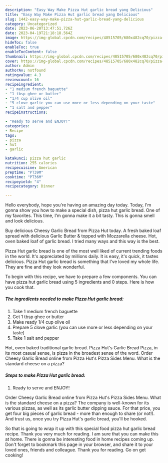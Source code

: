 ```yaml
---
description: "Easy Way Make Pizza Hut garlic bread yang Delicious"
title: "Easy Way Make Pizza Hut garlic bread yang Delicious"
slug: 1442-easy-way-make-pizza-hut-garlic-bread-yang-delicious
category: Uncategorized
date: 2023-06-20T13:47:51.726Z
date: 2023-04-19T21:18:18.564Z
image: https://img-global.cpcdn.com/recipes/48515705/680x482cq70/pizza-hut-garlic-bread-recipe-main-photo.jpg
hideToc: false
enableToc: true
enableTocContent: false
thumbnail: https://img-global.cpcdn.com/recipes/48515705/680x482cq70/pizza-hut-garlic-bread-recipe-main-photo.jpg
cover: https://img-global.cpcdn.com/recipes/48515705/680x482cq70/pizza-hut-garlic-bread-recipe-main-photo.jpg
author: Admin
authorAv: notfound
ratingvalue: 4.3
reviewcount: 16
recipeingredient:
- "1 medium french baguette"
- "1 tbsp ghee or butter"
- "1/4 cup olive oil"
- "5 clove garlic you can use more or less depending on your taste"
- "1 salt and pepper"
recipeinstructions:

- "Ready to serve and ENJOY!"
categories:
- Recipe
tags:
- pizza
- hut
- garlic

katakunci: pizza hut garlic 
nutrition: 255 calories
recipecuisine: American
preptime: "PT39M"
cooktime: "PT36M"
recipeyield: "4"
recipecategory: Dinner

---
```



Hello everybody, hope you're having an amazing day today. Today, I'm gonna show you how to make a special dish, pizza hut garlic bread. One of my favorites. This time, I'm gonna make it a bit tasty. This is gonna smell and look delicious.

Buy delicious Cheesy Garlic Bread from Pizza Hut today. A fresh baked loaf spread with delicious Garlic Butter &amp; topped with Mozzarella cheese. Hot, oven baked loaf of garlic bread. I tried many ways and this way is the best.

Pizza Hut garlic bread is one of the most well liked of current trending foods in the world. It's appreciated by millions daily. It is easy, it's quick, it tastes delicious. Pizza Hut garlic bread is something that I've loved my whole life. They are fine and they look wonderful.


To begin with this recipe, we have to prepare a few components. You can have pizza hut garlic bread using 5 ingredients and 0 steps. Here is how you cook that.

<!--inarticleads1-->

##### The ingredients needed to make Pizza Hut garlic bread:

1. Take 1 medium french baguette
1. Get 1 tbsp ghee or butter
1. Make ready 1/4 cup olive oil
1. Prepare 5 clove garlic (you can use more or less depending on your taste)
1. Take 1 salt and pepper


Hot, oven baked traditional garlic bread. Pizza Hut&#39;s Garlic Bread Pizza, in its most casual sense, is pizza in the broadest sense of the word. Order Cheesy Garlic Bread online from Pizza Hut&#39;s Pizza Sides Menu. What is the standard cheese on a pizza? 

<!--inarticleads2-->

##### Steps to make Pizza Hut garlic bread:


1. Ready to serve and ENJOY!

Order Cheesy Garlic Bread online from Pizza Hut&#39;s Pizza Sides Menu. What is the standard cheese on a pizza? The company is well-known for its various pizzas, as well as its garlic butter dipping sauce. For that price, you get four big pieces of garlic bread - more than enough to share (or not!). And trust us, once you try Pizza Hut&#39;s garlic bread, you&#39;ll be hooked. 

So that is going to wrap it up with this special food pizza hut garlic bread recipe. Thank you very much for reading. I am sure that you can make this at home. There is gonna be interesting food in home recipes coming up. Don't forget to bookmark this page in your browser, and share it to your loved ones, friends and colleague. Thank you for reading. Go on get cooking!

